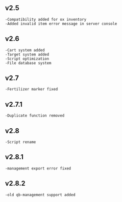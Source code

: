 ## v2.5
    -Compatibility added for ox inventory
    -Added invalid item error message in server console
## v2.6
    -Cart system added
    -Target system added
    -Script optimization
    -File database system
## v2.7
    -Fertilizer marker fixed
## v2.7.1
    -Duplicate function removed
## v2.8
    -Script rename
## v2.8.1
    -management export error fixed
## v2.8.2
    -old qb-management support added
